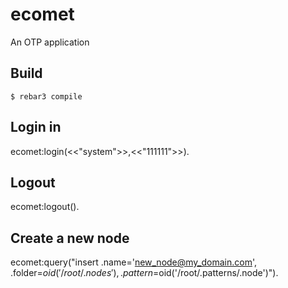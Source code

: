 ecomet
=====

An OTP application

Build
-----

    $ rebar3 compile
    
 Login in
 ----------------
 ecomet:login(<<"system">>,<<"111111">>).
 
 Logout
 ----------------
 ecomet:logout().
    
 Create a new node
 -----------------
 ecomet:query("insert .name='new_node@my_domain.com', .folder=$oid('/root/.nodes'), .pattern=$oid('/root/.patterns/.node')").
